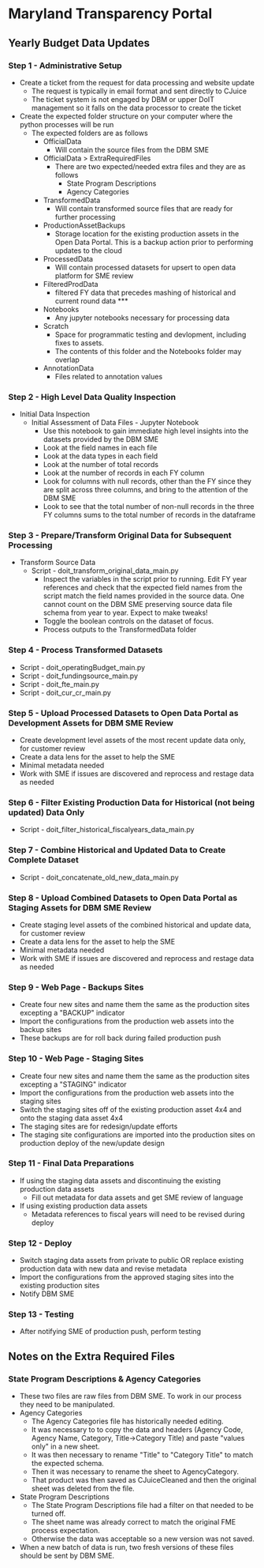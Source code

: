 # Maryland Transparency Portal
## Yearly Budget Data Updates

### Step 1 - Administrative Setup
* Create a ticket from the request for data processing and website update
    * The request is typically in email format and sent directly to CJuice
    * The ticket system is not engaged by DBM or upper DoIT management so it falls on the data processor to create 
    the ticket
* Create the expected folder structure on your computer where the python processes will be run
    * The expected folders are as follows
        * OfficialData
            * Will contain the source files from the DBM SME
        * OfficialData > ExtraRequiredFiles
            * There are two expected/needed extra files and they are as follows
                * State Program Descriptions
                * Agency Categories
        * TransformedData
            * Will contain transformed source files that are ready for further processing
        * ProductionAssetBackups
            * Storage location for the existing production assets in the Open Data Portal. This is a backup action 
            prior to performing updates to the cloud
        * ProcessedData
            * Will contain processed datasets for upsert to open data platform for SME review
        * FilteredProdData
            * filtered FY data that precedes mashing of historical and current round data ***
        * Notebooks
            * Any jupyter notebooks necessary for processing data
        * Scratch
            * Space for programmatic testing and devlopment, including fixes to assets.
            * The contents of this folder and the Notebooks folder may overlap
        * AnnotationData
            * Files related to annotation values
        
### Step 2 - High Level Data Quality Inspection
* Initial Data Inspection
    * Initial Assessment of Data Files - Jupyter Notebook
        * Use this notebook to gain immediate high level insights into the datasets provided by the DBM SME
        * Look at the field names in each file
        * Look at the data types in each field
        * Look at the number of total records
        * Look at the number of records in each FY column
        * Look for columns with null records, other than the FY since they are split across three columns, and bring
         to the attention of the DBM SME
        * Look to see that the total number of non-null records in the three FY columns sums to the total number of 
        records in the dataframe
        
### Step 3 - Prepare/Transform Original Data for Subsequent Processing
* Transform Source Data
    * Script - doit_transform_original_data_main.py
        * Inspect the variables in the script prior to running. Edit FY year references and check that the expected field
        names from the script match the field names provided in the source data. One cannot count on the DBM SME preserving 
        source data file schema from year to year. Expect to make tweaks!
        * Toggle the boolean controls on the dataset of focus.
        * Process outputs to the TransformedData folder
        
### Step 4 - Process Transformed Datasets
* Script - doit_operatingBudget_main.py
* Script - doit_fundingsource_main.py
* Script - doit_fte_main.py
* Script - doit_cur_cr_main.py

### Step 5 - Upload Processed Datasets to Open Data Portal as Development Assets for DBM SME Review
* Create development level assets of the most recent update data only, for customer review
* Create a data lens for the asset to help the SME
* Minimal metadata needed
* Work with SME if issues are discovered and reprocess and restage data as needed

### Step 6 - Filter Existing Production Data for Historical (not being updated) Data Only
* Script - doit_filter_historical_fiscalyears_data_main.py

### Step 7 - Combine Historical and Updated Data to Create Complete Dataset
* Script - doit_concatenate_old_new_data_main.py

### Step 8 - Upload Combined Datasets to Open Data Portal as Staging Assets for DBM SME Review
* Create staging level assets of the combined historical and update data, for customer review
* Create a data lens for the asset to help the SME
* Minimal metadata needed
* Work with SME if issues are discovered and reprocess and restage data as needed

### Step 9 - Web Page - Backups Sites
* Create four new sites and name them the same as the production sites excepting a "BACKUP" indicator
* Import the configurations from the production web assets into the backup sites 
* These backups are for roll back during failed production push

### Step 10 - Web Page - Staging Sites
* Create four new sites and name them the same as the production sites excepting a "STAGING" indicator
* Import the configurations from the production web assets into the staging sites 
* Switch the staging sites off of the existing production asset 4x4 and onto the staging data asset 4x4
* The staging sites are for redesign/update efforts
* The staging site configurations are imported into the production sites on production deploy of the new/update design

### Step 11 - Final Data Preparations
* If using the staging data assets and discontinuing the existing production data assets
    * Fill out metadata for data assets and get SME review of language
* If using existing production data assets
    * Metadata references to fiscal years will need to be revised during deploy

### Step 12 - Deploy
* Switch staging data assets from private to public OR replace existing production data with new data and revise metadata
* Import the configurations from the approved staging sites into the existing production sites
* Notify DBM SME

### Step 13 - Testing
* After notifying SME of production push, perform testing

## Notes on the Extra Required Files
### State Program Descriptions & Agency Categories
* These two files are raw files from DBM SME. To work in our process they need to be manipulated.
* Agency Categories
    * The Agency Categories file has historically needed editing. 
    * It was necessary to to copy the data and headers (Agency Code, Agency Name, Category, Title->Category Title) 
    and paste "values only" in a new sheet. 
    * It was then necessary to rename "Title" to "Category Title" to match the expected schema. 
    * Then it was necessary to rename the sheet to AgencyCategory. 
    * That product was then saved as CJuiceCleaned and then the original sheet was deleted from the file. 
* State Program Descriptions
    * The State Program Descriptions file had a filter on that needed to be turned off. 
    * The sheet name was already correct to match the original FME process expectation. 
    * Otherwise the data was acceptable so a new version was not saved.
* When a new batch of data is run, two fresh versions of these files should be sent by DBM SME.
        

